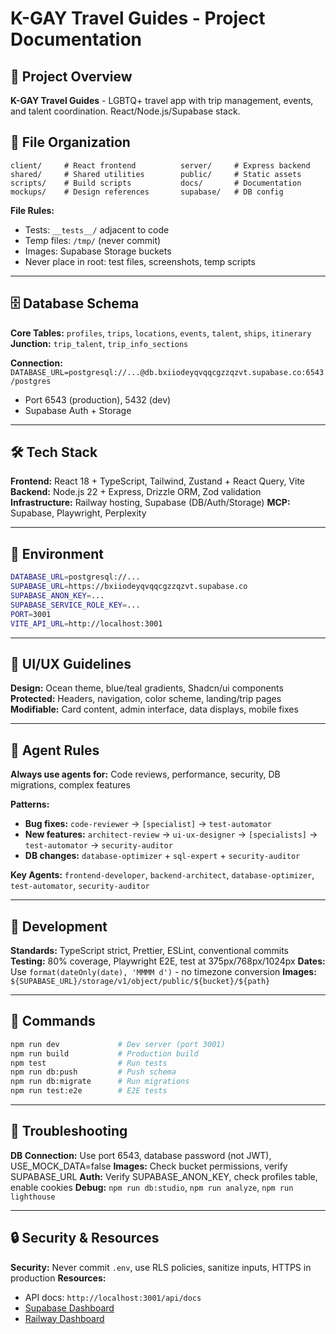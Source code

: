 # K-GAY Travel Guides - Project Documentation

## 🚀 Project Overview
**K-GAY Travel Guides** - LGBTQ+ travel app with trip management, events, and talent coordination. React/Node.js/Supabase stack.

## 📁 File Organization
```
client/     # React frontend          server/     # Express backend
shared/     # Shared utilities        public/     # Static assets
scripts/    # Build scripts           docs/       # Documentation
mockups/    # Design references       supabase/   # DB config
```

**File Rules:**
- Tests: `__tests__/` adjacent to code
- Temp files: `/tmp/` (never commit)
- Images: Supabase Storage buckets
- Never place in root: test files, screenshots, temp scripts

---

## 🗄️ Database Schema
**Core Tables:** `profiles`, `trips`, `locations`, `events`, `talent`, `ships`, `itinerary`
**Junction:** `trip_talent`, `trip_info_sections`

**Connection:** `DATABASE_URL=postgresql://...@db.bxiiodeyqvqqcgzzqzvt.supabase.co:6543/postgres`
- Port 6543 (production), 5432 (dev)
- Supabase Auth + Storage

---

## 🛠️ Tech Stack
**Frontend:** React 18 + TypeScript, Tailwind, Zustand + React Query, Vite
**Backend:** Node.js 22 + Express, Drizzle ORM, Zod validation
**Infrastructure:** Railway hosting, Supabase (DB/Auth/Storage)
**MCP:** Supabase, Playwright, Perplexity

---

## 🔐 Environment
```bash
DATABASE_URL=postgresql://...
SUPABASE_URL=https://bxiiodeyqvqqcgzzqzvt.supabase.co
SUPABASE_ANON_KEY=...
SUPABASE_SERVICE_ROLE_KEY=...
PORT=3001
VITE_API_URL=http://localhost:3001
```

---

## 🎨 UI/UX Guidelines
**Design:** Ocean theme, blue/teal gradients, Shadcn/ui components
**Protected:** Headers, navigation, color scheme, landing/trip pages
**Modifiable:** Card content, admin interface, data displays, mobile fixes

---

## 🤖 Agent Rules
**Always use agents for:** Code reviews, performance, security, DB migrations, complex features

**Patterns:**
- **Bug fixes:** `code-reviewer` → `[specialist]` → `test-automator`
- **New features:** `architect-review` → `ui-ux-designer` → `[specialists]` → `test-automator` → `security-auditor`
- **DB changes:** `database-optimizer` + `sql-expert` + `security-auditor`

**Key Agents:** `frontend-developer`, `backend-architect`, `database-optimizer`, `test-automator`, `security-auditor`

---

## 📝 Development
**Standards:** TypeScript strict, Prettier, ESLint, conventional commits
**Testing:** 80% coverage, Playwright E2E, test at 375px/768px/1024px
**Dates:** Use `format(dateOnly(date), 'MMMM d')` - no timezone conversion
**Images:** `${SUPABASE_URL}/storage/v1/object/public/${bucket}/${path}`

---

## 🚀 Commands
```bash
npm run dev             # Dev server (port 3001)
npm run build           # Production build
npm test                # Run tests
npm run db:push         # Push schema
npm run db:migrate      # Run migrations
npm run test:e2e        # E2E tests
```

---

## 🔧 Troubleshooting
**DB Connection:** Use port 6543, database password (not JWT), USE_MOCK_DATA=false
**Images:** Check bucket permissions, verify SUPABASE_URL
**Auth:** Verify SUPABASE_ANON_KEY, check profiles table, enable cookies
**Debug:** `npm run db:studio`, `npm run analyze`, `npm run lighthouse`

---

## 🔒 Security & Resources
**Security:** Never commit `.env`, use RLS policies, sanitize inputs, HTTPS in production
**Resources:**
- API docs: `http://localhost:3001/api/docs`
- [Supabase Dashboard](https://app.supabase.com/project/bxiiodeyqvqqcgzzqzvt)
- [Railway Dashboard](https://railway.app)